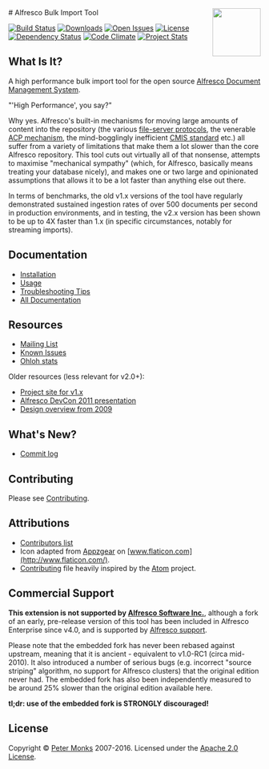 <img align="right" width="96px" height="96px" src="https://raw.github.com/pmonks/alfresco-bulk-import/master/icon.png">
# Alfresco Bulk Import Tool

[![Build Status](https://img.shields.io/travis/pmonks/alfresco-bulk-import.svg)](https://travis-ci.org/pmonks/alfresco-bulk-import)
[![Downloads](https://img.shields.io/github/downloads/pmonks/alfresco-bulk-import/latest/total.svg)](https://github.com/pmonks/alfresco-bulk-import/releases)
[![Open Issues](https://img.shields.io/github/issues/pmonks/alfresco-bulk-import.svg)](https://github.com/pmonks/alfresco-bulk-import/issues)
[![License](https://img.shields.io/github/license/pmonks/alfresco-bulk-import.svg)](https://github.com/pmonks/alfresco-bulk-import/blob/master/LICENSE)
[![Dependency Status](https://www.versioneye.com/user/projects/577fc7185bb1390040177bff/badge.svg?style=flat-square)](https://www.versioneye.com/user/projects/577fc7185bb1390040177bff?child=summary#tab-dependencies)
[![Code Climate](https://codeclimate.com/github/pmonks/alfresco-bulk-import/badges/gpa.svg)](https://codeclimate.com/github/pmonks/alfresco-bulk-import)
[![Project Stats](https://www.openhub.net/p/alfresco-bulk-import/widgets/project_thin_badge.gif)](https://www.openhub.net/p/alfresco-bulk-import)

## What Is It?
A high performance bulk import tool for the open source [Alfresco Document
Management System](http://www.alfresco.org/).

"'High Performance', you say?"

Why yes.  Alfresco's built-in mechanisms for moving large amounts of content into the repository (the various [file-server protocols](http://docs.alfresco.com/5.0/concepts/protocols-about.html), the venerable [ACP mechanism](http://docs.alfresco.com/3.4/concepts/acp-files.html), the mind-bogglingly inefficient [CMIS standard](https://www.oasis-open.org/committees/cmis/) etc.) all suffer from a variety of limitations that make them a lot slower than the core Alfresco repository.  This tool cuts out virtually all of that nonsense, attempts to maximise "mechanical sympathy" (which, for Alfresco, basically means treating your database nicely), and makes one or two large and opinionated assumptions that allows it to be a lot faster than anything else out there.

In terms of benchmarks, the old v1.x versions of the tool have regularly demonstrated sustained ingestion rates of over 500 documents per second in production environments, and in testing, the v2.x version has been shown to be up to 4X faster than 1.x (in specific circumstances, notably for streaming imports).

## Documentation
 * [Installation](https://github.com/pmonks/alfresco-bulk-import/wiki/Installation)
 * [Usage](https://github.com/pmonks/alfresco-bulk-import/wiki/Usage)
 * [Troubleshooting Tips](https://github.com/pmonks/alfresco-bulk-import/wiki/Troubleshooting)
 * [All Documentation](https://github.com/pmonks/alfresco-bulk-import/wiki/Home)

## Resources
 * [Mailing List](https://groups.google.com/forum/#!forum/alfresco-bulk-filesystem-import)
 * [Known Issues](https://github.com/pmonks/alfresco-bulk-import/labels/bug)
 * [Ohloh stats](https://www.openhub.net/p/alfresco-bulk-import)

Older resources (less relevant for v2.0+):
 * [Project site for v1.x](https://github.com/pmonks/alfresco-bulk-filesystem-import)
 * [Alfresco DevCon 2011 presentation](http://www.slideshare.net/alfresco/taking-your-bulk-content-ingestions-to-the-next-level)
 * [Design overview from 2009](http://blogs.alfresco.com/wp/pmonks/2009/10/22/bulk-import-from-a-filesystem/)

## What's New?
 * [Commit log](https://github.com/pmonks/alfresco-bulk-import/commits/master)

## Contributing
Please see [Contributing](CONTRIBUTING.md).

## Attributions
 * [Contributors list](https://github.com/pmonks/alfresco-bulk-import/blob/master/CONTRIBUTORS.md)
 * Icon adapted from [Appzgear](http://www.flaticon.com/free-icon/arrow-pointing-down-a-container_26007) on [www.flaticon.com](http://www.flaticon.com/).
 * [Contributing](CONTRIBUTING.md) file heavily inspired by the [Atom](https://github.com/atom/atom/blob/master/CONTRIBUTING.md) project.

## Commercial Support
**This extension is not supported by [Alfresco Software Inc.](http://www.alfresco.com/)**,
although a fork of an early, pre-release version of this tool has been included in Alfresco
Enterprise since v4.0, and is supported by [Alfresco support](http://support.alfresco.com).

Please note that the embedded fork has never been rebased against upstream, meaning that it
is ancient - equivalent to v1.0-RC1 (circa mid-2010).  It also introduced a number of serious
bugs (e.g. incorrect "source striping" algorithm, no support for Alfresco clusters) that the
original edition never had.  The embedded fork has also been independently measured to be
around 25% slower than the original edition available here.

**tl;dr: use of the embedded fork is STRONGLY discouraged!**

## License
Copyright © [Peter Monks](mailto:pmonks@gmail.com) 2007-2016. Licensed under the [Apache 2.0 License](http://www.apache.org/licenses/LICENSE-2.0.html).
